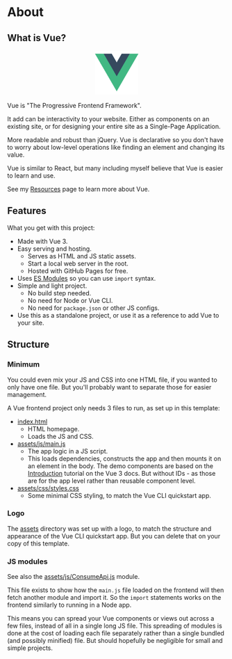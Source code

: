 # About


## What is Vue?

<div align="center">
    <a href="https://vuejs.org">
        <img src="https://raw.githubusercontent.com/github/explore/master/topics/vue/vue.png"
            alt="vue icon"
            title="Vue.js"
            width="100" height="100" />
    </a>
</div>

Vue is "The Progressive Frontend Framework".

It add can be interactivity to your website. Either as components on an existing site, or for designing your entire site as a Single-Page Application.

More readable and robust than jQuery. Vue is declarative so you don't have to worry about low-level operations like finding an element and changing its value.

Vue is similar to React, but many including myself believe that Vue is easier to learn and use.

See my [Resources](https://michaelcurrin.github.io/dev-resources/resources/javascript/packages/vue/) page to learn more about Vue.


## Features

What you get with this project:

- Made with Vue 3.
- Easy serving and hosting.
    - Serves as HTML and JS static assets.
    - Start a local web server in the root.
    - Hosted with GitHub Pages for free.
- Uses [ES Modules][] so you can use `import` syntax.
- Simple and light project.
    - No build step needed.
    - No need for Node or Vue CLI.
    - No need for `package.json` or other JS configs.
- Use this as a standalone project, or use it as a reference to add Vue to your site.

[ES Modules]: https://michaelcurrin.github.io/dev-cheatsheets/cheatsheets/javascript/general/modules/es-modules.html


## Structure

### Minimum

You could even mix your JS and CSS into one HTML file, if you wanted to only have one file. But you'll probably want to separate those for easier management.

A Vue frontend project only needs 3 files to run, as set up in this template:

- [index.html](/index.html)
    - HTML homepage.
    - Loads the JS and CSS.
- [assets/js/main.js](/assets/js/main.js)
    - The app logic in a JS script.
    - This loads dependencies, constructs the app and then mounts it on an element in the body. The demo components are based on the [Introduction](https://v3.vuejs.org/guide/introduction.html) tutorial on the Vue 3 docs. But without IDs - as those are for the app level rather than reusable component level.
- [assets/css/styles.css](/assets/css/styles.css)
    - Some minimal CSS styling, to match the Vue CLI quickstart app.

### Logo

The [assets](/assets/) directory was set up with a logo, to match the structure and appearance of the Vue CLI quickstart app. But you can delete that on your copy of this template.

### JS modules

See also the [assets/js/ConsumeApi.js](/assets/js/ConsumeApi.js) module.

This file exists to show how the `main.js` file loaded on the frontend will then fetch another
module and import it. So the `import` statements works on the frontend similarly to running in a
Node app.

This means you can spread your Vue components or views out across a few files, instead of all in a
single long JS file. This spreading of modules is done at the cost of loading each file separately
rather than a single bundled (and possibly minified) file. But should hopefully be negligible for
small and simple projects.
